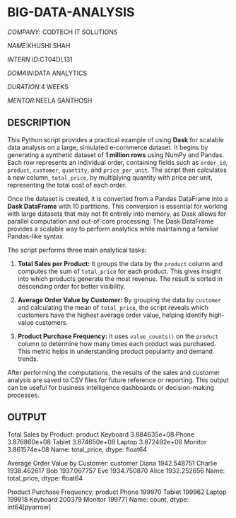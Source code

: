 # BIG-DATA-ANALYSIS
*COMPANY*: CODTECH IT SOLUTIONS

*NAME*:KHUSHI SHAH

*INTERN ID*:CT04DL131

*DOMAIN*:DATA ANALYTICS

*DURATION*:4 WEEKS

*MENTOR*:NEELA SANTHOSH 

## DESCRIPTION

This Python script provides a practical example of using **Dask** for scalable data analysis on a large, simulated e-commerce dataset. It begins by generating a synthetic dataset of **1 million rows** using NumPy and Pandas. Each row represents an individual order, containing fields such as `order_id`, `product`, `customer`, `quantity`, and `price_per_unit`. The script then calculates a new column, `total_price`, by multiplying quantity with price per unit, representing the total cost of each order.

Once the dataset is created, it is converted from a Pandas DataFrame into a **Dask DataFrame** with 10 partitions. This conversion is essential for working with large datasets that may not fit entirely into memory, as Dask allows for parallel computation and out-of-core processing. The Dask DataFrame provides a scalable way to perform analytics while maintaining a familiar Pandas-like syntax.

The script performs three main analytical tasks:

1. **Total Sales per Product:** It groups the data by the `product` column and computes the sum of `total_price` for each product. This gives insight into which products generate the most revenue. The result is sorted in descending order for better visibility.

2. **Average Order Value by Customer:** By grouping the data by `customer` and calculating the mean of `total_price`, the script reveals which customers have the highest average order value, helping identify high-value customers.

3. **Product Purchase Frequency:** It uses `value_counts()` on the `product` column to determine how many times each product was purchased. This metric helps in understanding product popularity and demand trends.

After performing the computations, the results of the sales and customer analysis are saved to CSV files for future reference or reporting. This output can be useful for business intelligence dashboards or decision-making processes.

## OUTPUT

Total Sales by Product:
 product
Keyboard    3.884635e+08
Phone       3.876860e+08
Tablet      3.874650e+08
Laptop      3.872492e+08
Monitor     3.861574e+08
Name: total_price, dtype: float64

Average Order Value by Customer:
 customer
Diana      1942.548751
Charlie    1938.462617
Bob        1937.067757
Eve        1934.750870
Alice      1932.252656
Name: total_price, dtype: float64

Product Purchase Frequency:
 product
Phone       199970
Tablet      199962
Laptop      199918
Keyboard    200379
Monitor     199771
Name: count, dtype: int64[pyarrow]
